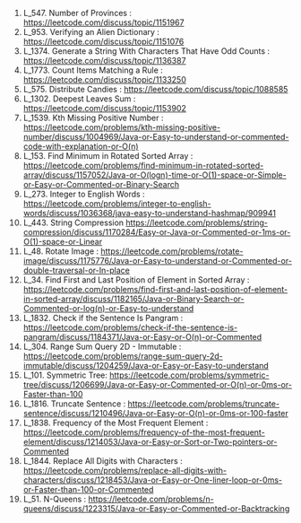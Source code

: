 1. L_547. Number of Provinces : https://leetcode.com/discuss/topic/1151967
2. L_953. Verifying an Alien Dictionary : https://leetcode.com/discuss/topic/1151076
3. L_1374. Generate a String With Characters That Have Odd Counts : https://leetcode.com/discuss/topic/1136387
4. L_1773. Count Items Matching a Rule : https://leetcode.com/discuss/topic/1133250
5. L_575. Distribute Candies : https://leetcode.com/discuss/topic/1088585
6. L_1302. Deepest Leaves Sum : https://leetcode.com/discuss/topic/1153902
7. L_1539. Kth Missing Positive Number : https://leetcode.com/problems/kth-missing-positive-number/discuss/1004969/Java-or-Easy-to-understand-or-commented-code-with-explanation-or-O(n)
8. L_153. Find Minimum in Rotated Sorted Array : https://leetcode.com/problems/find-minimum-in-rotated-sorted-array/discuss/1157052/Java-or-O(logn)-time-or-O(1)-space-or-Simple-or-Easy-or-Commented-or-Binary-Search
9. L_273. Integer to English Words : https://leetcode.com/problems/integer-to-english-words/discuss/1036368/java-easy-to-understand-hashmap/909941
10. L_443. String Compression https://leetcode.com/problems/string-compression/discuss/1170284/Easy-or-Java-or-Commented-or-1ms-or-O(1)-space-or-Linear
11. L_48. Rotate Image : https://leetcode.com/problems/rotate-image/discuss/1175776/Java-or-Easy-to-understand-or-Commented-or-double-traversal-or-In-place
12. L_34. Find First and Last Position of Element in Sorted Array : https://leetcode.com/problems/find-first-and-last-position-of-element-in-sorted-array/discuss/1182165/Java-or-Binary-Search-or-Commented-or-log(n)-or-Easy-to-understand
13. L_1832. Check if the Sentence Is Pangram : https://leetcode.com/problems/check-if-the-sentence-is-pangram/discuss/1184371/Java-or-Easy-or-O(n)-or-Commented
14. L_304. Range Sum Query 2D - Immutable : https://leetcode.com/problems/range-sum-query-2d-immutable/discuss/1204259/Java-or-Easy-or-Easy-to-understand
15. L_101. Symmetric Tree:  https://leetcode.com/problems/symmetric-tree/discuss/1206699/Java-or-Easy-or-Commented-or-O(n)-or-0ms-or-Faster-than-100
16. L_1816. Truncate Sentence : https://leetcode.com/problems/truncate-sentence/discuss/1210496/Java-or-Easy-or-O(n)-or-0ms-or-100-faster
17. L_1838. Frequency of the Most Frequent Element : https://leetcode.com/problems/frequency-of-the-most-frequent-element/discuss/1214053/Java-or-Easy-or-Sort-or-Two-pointers-or-Commented
18. L_1844. Replace All Digits with Characters : https://leetcode.com/problems/replace-all-digits-with-characters/discuss/1218453/Java-or-Easy-or-One-liner-loop-or-0ms-or-Faster-than-100-or-Commented
19. L_51. N-Queens : https://leetcode.com/problems/n-queens/discuss/1223315/Java-or-Easy-or-Commented-or-Backtracking
